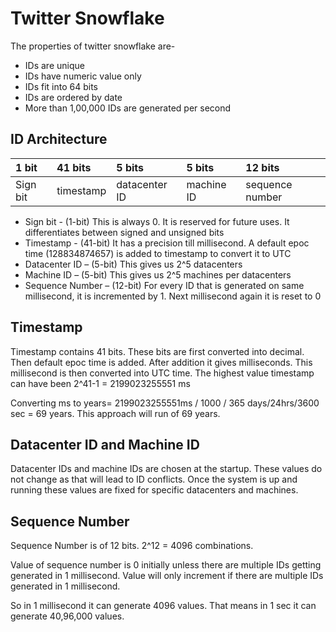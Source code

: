 # Twitter Snowflake

The properties of twitter snowflake are-
-	IDs are unique
-	IDs have numeric value only
-	IDs fit into 64 bits
-	IDs are ordered by date
-	More than 1,00,000 IDs are generated per second

## ID Architecture

| 1 bit | 41 bits | 5 bits | 5 bits | 12 bits |
| :---- | :------ | :----- | :----- | :------ |
| Sign bit | timestamp | datacenter ID | machine ID | sequence number |

-	Sign bit - (1-bit) This is always 0. It is reserved for future uses. It differentiates between signed and unsigned bits
-	Timestamp - (41-bit) It has a precision till millisecond. A default epoc time (128834874657) is added to timestamp to convert it to UTC
-	Datacenter ID – (5-bit) This gives us 2^5 datacenters
-	Machine ID – (5-bit) This gives us 2^5 machines per datacenters
-	Sequence Number – (12-bit) For every ID that is generated on same millisecond, it is incremented by 1. Next millisecond again it is reset to 0

## Timestamp

Timestamp contains 41 bits. These bits are first converted into decimal. Then default epoc time is added. After addition it gives milliseconds. This millisecond is then converted into UTC time.
The highest value timestamp can have been 2^41-1 = 2199023255551 ms

Converting ms to years= 2199023255551ms / 1000 / 365 days/24hrs/3600 sec = 69 years. This approach will run of 69 years.

## Datacenter ID and Machine ID

Datacenter IDs and machine IDs are chosen at the startup. These values do not change as that will lead to ID conflicts. Once the system is up and running these values are fixed for specific datacenters and machines. 

## Sequence Number

Sequence Number is of 12 bits. 2^12 = 4096 combinations.

Value of sequence number is 0 initially unless there are multiple IDs getting generated in 1 millisecond. Value will only increment if there are multiple IDs generated in 1 millisecond. 

So in 1 millisecond it can generate 4096 values. That means in 1 sec it can generate 40,96,000 values.

